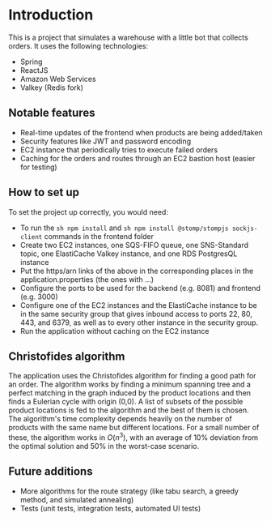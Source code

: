 # Introduction
This is a project that simulates a warehouse with a little bot that collects orders. 
It uses the following technologies:
- Spring
- ReactJS
- Amazon Web Services
- Valkey (Redis fork)
## Notable features
- Real-time updates of the frontend when products are being added/taken
- Security features like JWT and password encoding
- EC2 instance that periodically tries to execute failed orders
- Caching for the orders and routes through an EC2 bastion host (easier for testing)
## How to set up
To set the project up correctly, you would need:
- To run the ```sh npm install``` and ```sh npm install @stomp/stompjs sockjs-client``` commands in the frontend folder
- Create two EC2 instances, one SQS-FIFO queue, one SNS-Standard topic, one ElastiCache Valkey instance, and one RDS PostgresQL instance
- Put the https/arn links of the above in the corresponding places in the application.properties (the ones with ...)
- Configure the ports to be used for the backend (e.g. 8081) and frontend (e.g. 3000)
- Configure one of the EC2 instances and the ElastiCache instance to be in the same security group that gives inbound access to ports 22, 80, 443, and 6379, as well as to every other instance in the security group.
- Run the application without caching on the EC2 instance
## Christofides algorithm
The application uses the Christofides algorithm for finding a good path for an order. The algorithm works by finding a minimum spanning tree and a perfect matching in the graph induced by the product locations and then finds a Eulerian cycle with origin (0,0). A list of subsets of the possible product locations is fed to the algorithm and the best of them is chosen.  
The algorithm's time complexity depends heavily on the number of products with the same name but different locations. For a small number of these, the algorithm works in $O(n^3)$, with an average of 10% deviation from the optimal solution and 50% in the worst-case scenario. 
## Future additions
- More algorithms for the route strategy (like tabu search, a greedy method, and simulated annealing)
- Tests (unit tests, integration tests, automated UI tests)
